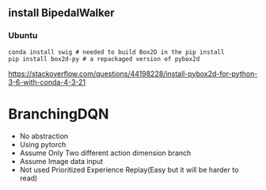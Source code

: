 ## install BipedalWalker
### Ubuntu
```
conda install swig # needed to build Box2D in the pip install
pip install box2d-py # a repackaged version of pybox2d
```

https://stackoverflow.com/questions/44198228/install-pybox2d-for-python-3-6-with-conda-4-3-21

# BranchingDQN

* No abstraction
* Using pytorch
* Assume Only Two different action dimension branch
* Assume Image data input
* Not used Prioritized Experience Replay(Easy but it will be harder to read)
